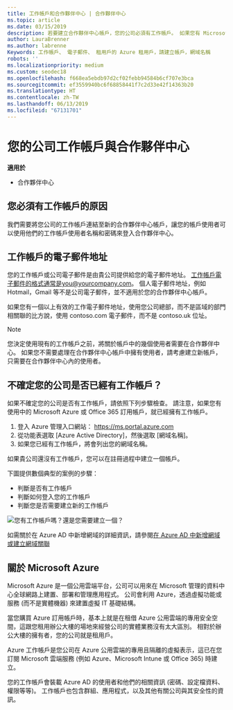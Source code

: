 ```yaml
---
title: 工作帳戶和合作夥伴中心 | 合作夥伴中心
ms.topic: article
ms.date: 03/15/2019
description: 若要建立合作夥伴中心帳戶，您的公司必須有工作帳戶。 如果您有 Microsoft Azure 或 Office 365 的作用中訂用帳戶，您已經有工作帳戶。
author: LauraBrenner
ms.author: labrenne
Keywords: 工作帳戶、 電子郵件、 租用戶的 Azure 租用戶，請建立帳戶，網域名稱
robots: ''
ms.localizationpriority: medium
ms.custom: seodec18
ms.openlocfilehash: f668ea5ebdb97d2cf02febb94584b6cf707e3bca
ms.sourcegitcommit: ef3559940bc6f68858441f7c2d33e42f14363b20
ms.translationtype: HT
ms.contentlocale: zh-TW
ms.lasthandoff: 06/13/2019
ms.locfileid: "67131701"
---
```

# <a name="your-company-work-account-and-partner-center"></a>您的公司工作帳戶與合作夥伴中心  

**適用於**

-  合作夥伴中心

## <a name="why-you-need-a-work-account"></a>您必須有工作帳戶的原因

我們需要將您公司的工作帳戶連結至新的合作夥伴中心帳戶，讓您的帳戶使用者可以使用他們的工作帳戶使用者名稱和密碼來登入合作夥伴中心。

## <a name="the-work-account-email-address"></a>工作帳戶的電子郵件地址

您的工作帳戶或公司電子郵件是由貴公司提供給您的電子郵件地址。 工作帳戶電子郵件的格式通常是you@yourcompany.com。 個人電子郵件地址，例如 Hotmail，Gmail 等不是公司電子郵件，並不適用於您的合作夥伴中心帳戶。 

如果您有一個以上有效的工作電子郵件地址，使用您公司總部，而不是區域的部門相關聯的比方說，使用 contoso.com 電子郵件，而不是 contoso.uk 位址。

> [!NOTE]  
>  您決定使用現有的工作帳戶之前，將關於帳戶中的幾個使用者需要在合作夥伴中心。 如果您不需要處理在合作夥伴中心帳戶中擁有使用者，請考慮建立新帳戶，只需要在合作夥伴中心內的使用者。


## <a name="not-sure-if-your-company-already-has-a-work-account"></a>不確定您的公司是否已經有工作帳戶？

如果不確定您的公司是否有工作帳戶，請依照下列步驟檢查。 請注意，如果您有使用中的 Microsoft Azure 或 Office 365 訂用帳戶，就已經擁有工作帳戶。

1.  登入 Azure 管理入口網站： https://ms.portal.azure.com
2.  從功能表選取 [Azure Active Directory]，然後選取 [網域名稱]。
3.  如果您已經有工作帳戶，將會列出您的網域名稱。

如果貴公司還沒有工作帳戶，您可以在註冊過程中建立一個帳戶。

下圖提供數個典型的案例的步驟：

- 判斷是否有工作帳戶 
- 判斷如何登入您的工作帳戶 
- 判斷您是否需要建立新的工作帳戶


![您有工作帳戶嗎？還是您需要建立一個？](images/onboardingAADFlow.png)

如需關於在 Azure AD 中新增網域的詳細資訊，請參閱[在 Azure AD 中新增網域或建立網域關聯](https://docs.microsoft.com/azure/active-directory/active-directory-add-domain)

## <a name="about-microsoft-azure"></a>關於 Microsoft Azure

Microsoft Azure 是一個公用雲端平台，公司可以用來在 Microsoft 管理的資料中心全球網路上建置、部署和管理應用程式。 公司會利用 Azure，透過虛擬功能或服務 (而不是實體機器) 來建置虛擬 IT 基礎結構。 

當您購買 Azure 訂用帳戶時，基本上就是在租借 Azure 公用雲端的專用安全空間，這跟您租用辦公大樓的場地來經營公司的實體業務沒有太大區別。 相對於辦公大樓的擁有者，您的公司就是租用戶。 

Azure 工作帳戶是您公司在 Azure 公用雲端的專用且隔離的虛擬表示，這已在您訂閱 Microsoft 雲端服務 (例如 Azure、Microsoft Intune 或 Office 365) 時建立。 

您的工作帳戶會裝載 Azure AD 的使用者和他們的相關資訊 (密碼、設定檔資料、權限等等)。 工作帳戶也包含群組、應用程式，以及其他有關公司與其安全性的資訊。 
